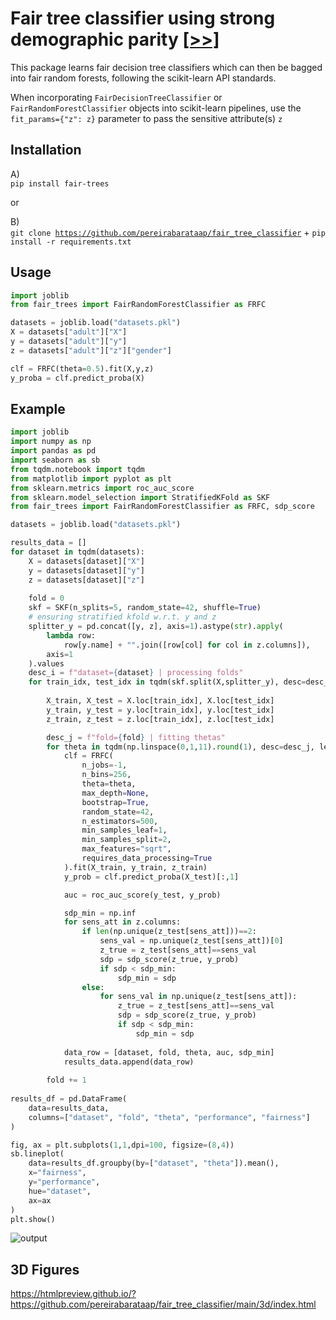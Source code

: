# Fair tree classifier using strong demographic parity <a href="https://link.springer.com/article/10.1007/s10994-023-06376-z" target="blank">[>>]</a>

This package learns fair decision tree classifiers which can then be bagged into fair random forests, following the scikit-learn API standards.

When incorporating <code>FairDecisionTreeClassifier</code> or <code>FairRandomForestClassifier</code> objects into scikit-learn pipelines, use the <code>fit_params={"z": z}</code> parameter to pass the sensitive attribute(s) <code>z</code>

## Installation
A)<br>
<code>pip install fair-trees</code>

or

B)<br>
<code>git clone https://github.com/pereirabarataap/fair_tree_classifier</code> + <code>pip install -r requirements.txt</code>

## Usage
```python
import joblib
from fair_trees import FairRandomForestClassifier as FRFC

datasets = joblib.load("datasets.pkl")
X = datasets["adult"]["X"]
y = datasets["adult"]["y"]
z = datasets["adult"]["z"]["gender"]

clf = FRFC(theta=0.5).fit(X,y,z)
y_proba = clf.predict_proba(X)
```
## Example
```python
import joblib
import numpy as np
import pandas as pd
import seaborn as sb
from tqdm.notebook import tqdm
from matplotlib import pyplot as plt
from sklearn.metrics import roc_auc_score
from sklearn.model_selection import StratifiedKFold as SKF
from fair_trees import FairRandomForestClassifier as FRFC, sdp_score

datasets = joblib.load("datasets.pkl")

results_data = []
for dataset in tqdm(datasets):
    X = datasets[dataset]["X"]
    y = datasets[dataset]["y"]
    z = datasets[dataset]["z"]
    
    fold = 0
    skf = SKF(n_splits=5, random_state=42, shuffle=True)
    # ensuring stratified kfold w.r.t. y and z
    splitter_y = pd.concat([y, z], axis=1).astype(str).apply(
        lambda row:
            row[y.name] + "".join([row[col] for col in z.columns]),
        axis=1
    ).values
    desc_i = f"dataset={dataset} | processing folds"
    for train_idx, test_idx in tqdm(skf.split(X,splitter_y), desc=desc_i, leave=False):
        
        X_train, X_test = X.loc[train_idx], X.loc[test_idx]
        y_train, y_test = y.loc[train_idx], y.loc[test_idx]
        z_train, z_test = z.loc[train_idx], z.loc[test_idx]

        desc_j = f"fold={fold} | fitting thetas"
        for theta in tqdm(np.linspace(0,1,11).round(1), desc=desc_j, leave=False):
            clf = FRFC(
                n_jobs=-1,
                n_bins=256,
                theta=theta,
                max_depth=None,
                bootstrap=True,
                random_state=42,
                n_estimators=500,
                min_samples_leaf=1,
                min_samples_split=2,
                max_features="sqrt",
                requires_data_processing=True
            ).fit(X_train, y_train, z_train)
            y_prob = clf.predict_proba(X_test)[:,1]

            auc = roc_auc_score(y_test, y_prob)

            sdp_min = np.inf
            for sens_att in z.columns:
                if len(np.unique(z_test[sens_att]))==2:
                    sens_val = np.unique(z_test[sens_att])[0]
                    z_true = z_test[sens_att]==sens_val
                    sdp = sdp_score(z_true, y_prob)
                    if sdp < sdp_min:
                        sdp_min = sdp
                else:
                    for sens_val in np.unique(z_test[sens_att]):
                        z_true = z_test[sens_att]==sens_val
                        sdp = sdp_score(z_true, y_prob)
                        if sdp < sdp_min:
                            sdp_min = sdp
            
            data_row = [dataset, fold, theta, auc, sdp_min]
            results_data.append(data_row)
            
        fold += 1
        
results_df = pd.DataFrame(
    data=results_data,
    columns=["dataset", "fold", "theta", "performance", "fairness"]
)

fig, ax = plt.subplots(1,1,dpi=100, figsize=(8,4))
sb.lineplot(
    data=results_df.groupby(by=["dataset", "theta"]).mean(),
    x="fairness",
    y="performance", 
    hue="dataset",
    ax=ax
)
plt.show()
```
![output](https://github.com/pereirabarataap/fair_tree_classifier/assets/15198092/b99d33db-f0c2-4715-84cd-d3af3808665b)


## 3D Figures
https://htmlpreview.github.io/?https://github.com/pereirabarataap/fair_tree_classifier/main/3d/index.html